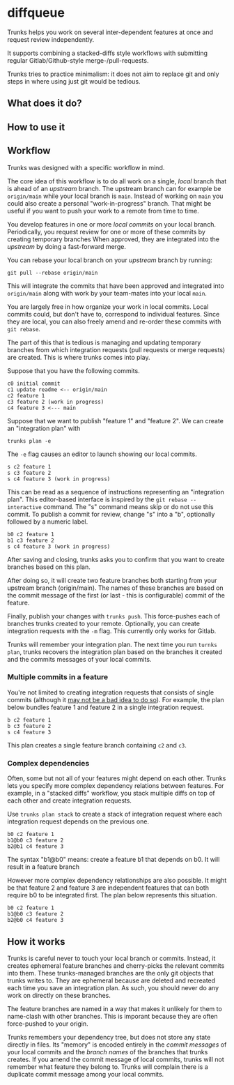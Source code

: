 # diffqueue

Trunks helps you work on several inter-dependent features at once and request review independently.

It supports combining a stacked-diffs style workflows with submitting regular Gitlab/Github-style merge-/pull-requests.

Trunks tries to practice minimalism: it does not aim to replace git and only steps in where using just git would be tedious.

## What does it do?



## How to use it

## Workflow

Trunks was designed with a specific workflow in mind.

The core idea of this workflow is to do all work on a single, *local* branch that is ahead of an *upstream* branch.
The upstream branch can for example be `origin/main` while your local branch is `main`.
Instead of working on `main` you could also create a personal "work-in-progress" branch.
That might be useful if you want to push your work to a remote from time to time.

You develop features in one or more *local commits* on your local branch.
Periodically, you request review for one or more of these commits by creating temporary branches
When approved, they are integrated into the *upstream* by doing a fast-forward merge.

You can rebase your local branch on your *upstream* branch by running:

```
git pull --rebase origin/main
```

This will integrate the commits that have been approved and integrated into `origin/main` along with work by your team-mates into your local `main`.

You are largely free in how organize your work in local commits.
Local commits could, but don't have to, correspond to individual features. 
Since they are local, you can also freely amend and re-order these commits with `git rebase`.

The part of this that is tedious is managing and updating temporary branches from which integration requests (pull requests or merge requests) are created.
This is where trunks comes into play.

Suppose that you have the following commits.

```
c0 initial commit
c1 update readme <-- origin/main
c2 feature 1
c3 feature 2 (work in progress)
c4 feature 3 <--- main
```

Suppose that we want to publish "feature 1" and "feature 2".
We can create an "integration plan" with

```
trunks plan -e
```

The `-e` flag causes an editor to launch showing our local commits.

```
s c2 feature 1
s c3 feature 2
s c4 feature 3 (work in progress)
```

This can be read as a sequence of instructions representing an "integration plan". This editor-based interface is inspired by the `git rebase --interactive` command. The "s" command means skip or do not use this commit. To publish a commit for review, change "s" into a "b", optionally followed by a numeric label.

```
b0 c2 feature 1
b1 c3 feature 2
s c4 feature 3 (work in progress)
```

After saving and closing, trunks asks you to confirm that you want to create branches based on this plan.

After doing so, it will create two feature branches both starting from your upstream branch (origin/main).
The names of these branches are based on the commit message of the first (or last - this is configurable) commit of the feature.

Finally, publish your changes with `trunks push`. This force-pushes each of branches trunks created to your remote.
Optionally, you can create integration requests with the `-m` flag. This currently only works for Gitlab.

Trunks will remember your integration plan. The next time you run `turnks plan`, trunks recovers the integration plan based on the branches it created and the commits messages of your local commits.

### Multiple commits in a feature

You're not limited to creating integration requests that consists of single commits (although it [may not be a bad idea to do so](https://jg.gg/2018/09/29/stacked-diffs-versus-pull-requests/)). For example, the plan below bundles feature 1 and feature 2 in a single integration request.

```
b c2 feature 1
b c3 feature 2
s c4 feature 3
```

This plan creates a single feature branch containing `c2` and `c3`.

### Complex dependencies

Often, some but not all of your features might depend on each other. Trunks lets you specify more complex dependency relations between features. For example, in a "stacked diffs" workflow, you stack multiple diffs on top of each other and create integration requests.

Use `trunks plan stack` to create a stack of integration request where each integration request depends on the previous one.

```
b0 c2 feature 1
b1@b0 c3 feature 2
b2@b1 c4 feature 3
```

The syntax "b1@b0" means: create a feature b1 that depends on b0. It will result in a feature branch

However more complex dependency relationships are also possible. It might be that feature 2 and feature 3 are independent features that can both require b0 to be integrated first.
The plan below represents this situation.

```
b0 c2 feature 1
b1@b0 c3 feature 2
b2@b0 c4 feature 3
```

## How it works

Trunks is careful never to touch your local branch or commits.
Instead, it creates ephemeral feature branches and cherry-picks the relevant commits into them.
These trunks-managed branches are the only git objects that trunks writes to.
They are ephemeral because are deleted and recreated each time you save an integration plan.
As such, you should never do any work on directly on these branches.

The feature branches are named in a way that makes it unlikely for them to name-clash with other branches.
This is imporant because they are often force-pushed to your origin.

Trunks remembers your dependency tree, but does not store any state directly in files. Its "memory" is encoded entirely in the *commit messages* of your local commits and the *branch names* of the branches that trunks creates. If you amend the commit message of local commits, trunks will not remember what feature they belong to. Trunks will complain there is a duplicate commit message among your local commits.
